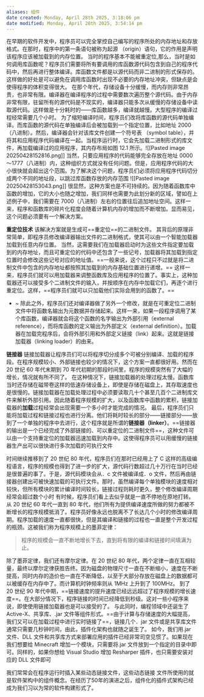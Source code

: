 ```yaml
---
aliases: 组件
date created: Monday, April 28th 2025, 3:18:06 pm
date modified: Monday, April 28th 2025, 3:54:14 pm
---
```

在早期的软件开发中，程序员可以完全掌控自己编写的程序所处的内存地址和存放格式。在那时，程序中的第一条语句被称为起源 （origin）语句，它的作用是声明该程序应该被加载到的内存位置。
当时的程序基本不能被重定位,那么，当时是如何调用库函数呢？程序员们需要将所有要调用的库函数源代码包含到自己的程序代码中，然后再进行整体编译。库函数文件都是以源代码而非二进制的形式保存的。这样做的好处是可以避免在调用库函数时出现不必要的内存地址冲突，但缺点是会使得程序的体积变得很大。
在那个年代，存储设备十分缓慢，而内存则非常昂贵，也非常有限。编译器在编译程序的过程中需要数次遍历整个源代码。由于内存非常有限，驻留所有的源代码是不现实的，编译器只能多次从缓慢的存储设备中读取源代码。这样做是十分耗时的——库函数越多，编译就越慢。大型程序的编译过程经常需要几个小时。
为了缩短编译时间，程序员们改将库函数的源代码单独编译。而库函数的源代码在单独编译后会被加载到一个指定位置，比如地址 2000（八进制）。然后，编译器会针对该库文件创建一个符号表 （symbol table），并将其和应用程序代码编译在一起。当程序运行时，它会先加载二进制形式的库文件，再加载编译过的应用程序，其内存布局如图 12.1 所示。![[Pasted image 20250428152816.png]]
当然，只要应用程序的代码能够完全存放在地址 0000～1777（八进制）内，这种组织方式就没有任何问题。但是，应用程序代码的大小很快就会超出这个范围。为了解决这个问题，程序员们必须将应用程序代码切分成两个不同的地址段，以跳过库函数存放的内存范围 ![[Pasted image 20250428153043.png]]
很显然，这种方案也是不可持续的。因为随着函数库中函数的增加，它的大小也随之增加，我们同样也需要为此划分新的区域，譬如在上述例子中，我们需要在 7000（八进制）左右的位置往后追加地址空间。这样一来，程序和函数库的碎片化程度会随着计算机内存的增加而不断增加。显而易见，这个问题必须要有一个解决方案。

**重定位技术**
该解决方案就是生成可==重定位==的二进制文件。
其背后的原理非常简单，即程序员修改编译器输出文件的二进制格式，使其可以由一个智能加载器加载到任意内存位置。
当然，这需要我们在加载器启动时为这些文件指定要加载到的内存地址，而且可重定位的代码中还包含了一些记号，加载器将其加载到指定位置时会修改这些记号对应的地址值。==一般来说，这个过程只不过就是将二进制文件中包含的内存地址都按照其加载到的内存基础位置进行递增。==
这样一来，程序员们就可以用加载器来调整函数库及应用程序的位置了。事实上，这种加载器还可以接受多个二进制文件的输入，并按顺序在内存中加载它们，再逐个进行重定位。这样，==程序员们就可以只加载他们实际会用到的函数了。==

- ~ 除此之外，程序员们还对编译器做了另外一个修改，就是在可重定位二进制文件中将函数名输出为元数据并存储起来。这样一来，如果一段程序调用了某个库函数，编译器就会将这个函数的名字输出为外部引用（external reference），而将库函数的定义输出为外部定义（external definition）。加载器在加载完程序后，会将外部引用和外部定义链接（link）起来。这就是链接加载器（linking loader）的由来。

**链接器**
链接加载器让程序员们可以将程序切分成多个可被分别编译、加载的程序段。在程序规模较小、外部链接也较少的情况下，这个方案一直都很好用。然而在 20 世纪 60 年代末期到 70 年代初期的那段时间里，程序的规模突然有了大幅的增长，情况就有所不同了。
在这种情况下，链接加载器的处理过程太慢。函数库当时还存储在磁带卷这样的低速存储设备上，即使是存储在磁盘上，其存取速度也是很慢的。链接加载器在加载处理过程中必须要读取几十个甚至几百个二进制库文件来解析外部引用。因此随着程序规模的扩大，以及函数库中函数的累积，链接加载器的**加载**过程经常会出现需要一个多小时才能完成的情况。
最后，程序员们只能将加载过程和链接过程也进行分离。他们将耗时较长的部分——链接部分——放到了一个单独的程序中去进行，这个程序就是所谓的**链接器（linker）**。==链接器的输出是一个已经完成了外部链接的、可以重定位的二进制文件==，这种文件可以由一个支持重定位的加载器迅速加载到内存中。这使得程序员可以用缓慢的链接器生产出可以很快进行多次加载的可执行文件

时间继续推移到了 20 世纪 80 年代，程序员们在那时已经用上了 C 这样的高级编程语言，程序的规模也得到了进一步的扩大，源代码行数超过几十万行在当时已经是很普遍的事了。于是，源代码模块会从．c 文件被编译成．o 文件，然后再由链接器创建出可被快速加载的可执行文件。那时，虽然编译每个单独模块的速度相对较快，但所有模块的累计编译时间较长，链接过程则耗时更久，整个修改编译周期经常会超过数个小时
有时候，程序员们看上去似乎就是一直不停地在原地打转。从 20 世纪 60 年代一直到 80 年代，他们所有为提供编译速度所做的努力都被不断增长的程序规模抵消了。程序员好像永远也脱离不了长达几个小时的修改编译周期。程序加载的速度一直都很快，但是其编译和链接的过程也一直是整个开发过程的瓶颈。这被我们称为程序规模上的墨菲定律：
> 程序的规模会一直不断地增长下去，直到将有限的编译和链接时间填满为止。

除了墨菲定律，我们还有摩尔定律。在 20 世纪 80 年代，两个定律一直在互相较量，最终以摩尔定律获胜告终。因为磁盘的物理尺寸一直在不断缩小，速度在不断提高，同时内存的造价也一直在不断降低，以至于大部分存放在磁盘上的数据都可以被缓存在内存中了。而计算机时钟频率则从 1MHz 上升到了 100MHz。
到了 20 世纪 90 年代中期，==链接速度的提升速度已经远远超过了程序规模的增长速度==。在大部分情况下，程序链接的时间已经降低到秒级。这对一些小程序来说，即使使用链接加载器也是可以接受的了。
与此同时，编程领域中还诞生了 Active-X、共享库、.jar 文件等组件形式。==由于计算与存储速度的大幅提高，我们又可以在加载过程中进行实时链接了==，链接几个．jar 文件或是共享库文件通常只需要几秒钟时间，由此，插件化架构也就随之诞生了。
如今，我们用.jar 文件、DLL 文件和共享库方式来部署应用的插件已经非常司空见惯了。如果现在我们想要给 Minecraft 增加一个模块，只需要将.jar 文件放到一个指定的目录中即可。同样的，如果你想给 Visual Studio 增加 Resharper 插件，也只需要安装对应的 DLL 文件即可

我们常常会在程序运行时插入某些动态链接文件，这些动态链接 文件所使用的就是软件架构中的组件概念。在经历了50年的演进之后，组件化的插件式架构已经成为我们习以为常的软件构建形式了。